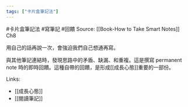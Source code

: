 ```yaml
---
tags: ["卡片盒筆記法"]
---
```

#卡片盒筆記法 #寫筆記 #回饋
Source: [[Book-How to Take Smart Notes]] Ch8

用自己的話再說一次，會強迫我們自己想通再寫。

與其他筆記連結時，發現思路中的矛盾、缺漏、和重複。這是撰寫 permanent note 時的即時回饋。這種自帶的回饋，是形成[[成長心態]]重要的一部份。

Links:
- [[成長心態]]
- [[閱讀筆記]]